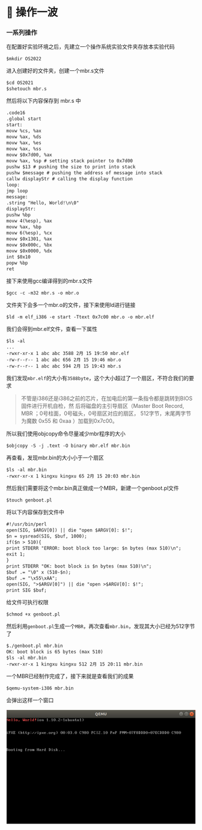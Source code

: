 # 🥲 操作一波

### 一系列操作

在配置好实验环境之后，先建立一个操作系统实验文件夹存放本实验代码

```shell
$mkdir OS2022
```

进入创建好的文件夹，创建一个mbr.s文件

```shell
$cd OS2021
$shetouch mbr.s
```

然后将以下内容保存到 mbr.s 中

```shell
.code16
.global start
start:
movw %cs, %ax
movw %ax, %ds
movw %ax, %es
movw %ax, %ss
movw $0x7d00, %ax
movw %ax, %sp # setting stack pointer to 0x7d00
pushw $13 # pushing the size to print into stack
pushw $message # pushing the address of message into stack
callw displayStr # calling the display function
loop:
jmp loop
message:
.string "Hello, World!\n\0"
displayStr:
pushw %bp
movw 4(%esp), %ax
movw %ax, %bp
movw 6(%esp), %cx
movw $0x1301, %ax
movw $0x000c, %bx
movw $0x0000, %dx
int $0x10
popw %bp
ret
```

接下来使用gcc编译得到的mbr.s文件

```shell
$gcc -c -m32 mbr.s -o mbr.o
```

文件夹下会多一个mbr.o的文件，接下来使用ld进行链接

```shell
$ld -m elf_i386 -e start -Ttext 0x7c00 mbr.o -o mbr.elf
```

我们会得到mbr.elf文件，查看一下属性

```shell
$ls -al
...
-rwxr-xr-x 1 abc abc 3588 2月 15 19:50 mbr.elf
-rw-r--r-- 1 abc abc 656 2月 15 19:46 mbr.o
-rw-r--r-- 1 abc abc 594 2月 15 19:43 mbr.s
```

我们发现`mbr.elf`的大小有`3588byte`，这个大小超过了一个扇区，不符合我们的要求

> 不管是i386还是i386之前的芯片，在加电后的第一条指令都是跳转到BIOS固件进行开机自检，然 后将磁盘的主引导扇区（Master Boot Record, MBR ；0号柱面，0号磁头，0号扇区对应的扇区， 512字节，末尾两字节为魔数 0x55 和 0xaa ）加载到0x7c00。

所以我们使用objcopy命令尽量减少mbr程序的大小

```shell
$objcopy -S -j .text -O binary mbr.elf mbr.bin
```

再查看，发现mbr.bin的大小小于一个扇区

```shell
$ls -al mbr.bin
-rwxr-xr-x 1 kingxu kingxu 65 2月 15 20:03 mbr.bin
```

然后我们需要将这个mbr.bin真正做成一个MBR，新建一个genboot.pl文件

```shell
$touch genboot.pl
```

将以下内容保存到文件中

```shell
#!/usr/bin/perl
open(SIG, $ARGV[0]) || die "open $ARGV[0]: $!";
$n = sysread(SIG, $buf, 1000);
if($n > 510){
print STDERR "ERROR: boot block too large: $n bytes (max 510)\n";
exit 1;
}
print STDERR "OK: boot block is $n bytes (max 510)\n";
$buf .= "\0" x (510-$n);
$buf .= "\x55\xAA";
open(SIG, ">$ARGV[0]") || die "open >$ARGV[0]: $!";
print SIG $buf;
```

给文件可执行权限

```shell
$chmod +x genboot.pl
```

然后利用`genboot.pl`生成一个`MBR`，再次查看`mbr.bin`，发现其大小已经为512字节了

```shell
$./genboot.pl mbr.bin
OK: boot block is 65 bytes (max 510)
$ls -al mbr.bin
-rwxr-xr-x 1 kingxu kingxu 512 2月 15 20:11 mbr.bin
```

一个MBR已经制作完成了，接下来就是查看我们的成果

```
$qemu-system-i386 mbr.bin
```

会弹出这样一个窗口

![输出hello world成功](<../../../.gitbook/assets/image (5).png>)
